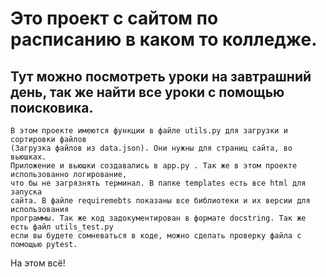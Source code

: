 # Это проект с сайтом по расписанию в каком то колледже. 
##    Тут можно посмотреть уроки на завтрашний день, так же найти все уроки с помощью поисковика.
    В этом проекте имеются функции в файле utils.py для загрузки и сортировки файлов 
    (Загрузка файлов из data.json). Они нужны для страниц сайта, во вьюшках. 
    Приложение и вьюшки создавались в app.py . Так же в этом проекте использованно логирование, 
    что бы не загрязнять терминал. В папке templates есть все html для запуска
    сайта. В файле requiremebts показаны все библиотеки и их версии для использования
    программы. Так же код задокументирован в формате docstring. Так же есть файл utils_test.py
    если вы будете сомневаться в коде, можно сделать проверку файла с помощью pytest.
 На этом всё!
